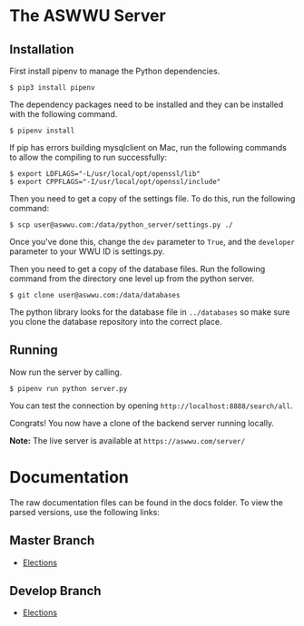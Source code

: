 # The ASWWU Server
## Installation
First install pipenv to manage the Python dependencies.
```
$ pip3 install pipenv
```

The dependency packages need to be installed and they can be installed with the following command.
```
$ pipenv install
```

If pip has errors building mysqlclient on Mac, run the following commands to allow the compiling to run successfully:
```
$ export LDFLAGS="-L/usr/local/opt/openssl/lib"
$ export CPPFLAGS="-I/usr/local/opt/openssl/include"
```

Then you need to get a copy of the settings file. To do this, run the following command:
```
$ scp user@aswwu.com:/data/python_server/settings.py ./
```
Once you've done this, change the `dev` parameter to `True`, and the `developer` parameter to your WWU ID is
settings.py.

Then you need to get a copy of the database files. Run the following command from the directory one level up from the
python server.
```
$ git clone user@aswwu.com:/data/databases
```
The python library looks for the database file in `../databases` so make sure you clone the database repository into
the correct place.

## Running

Now run the server by calling.
```
$ pipenv run python server.py
```
You can test the connection by opening `http://localhost:8888/search/all`.

Congrats! You now have a clone of the backend server running locally.

**Note:** The live server is available at `https://aswwu.com/server/`

# Documentation
The raw documentation files can be found in the docs folder. To view the parsed versions, use the following links:

## Master Branch
- [Elections](https://docs.aswwu.com?url=https://raw.githubusercontent.com/ASWWU-Web/python_server/master/docs/elections.yml)

## Develop Branch
- [Elections](https://docs.aswwu.com?url=https://raw.githubusercontent.com/ASWWU-Web/python_server/develop/docs/elections.yml)
